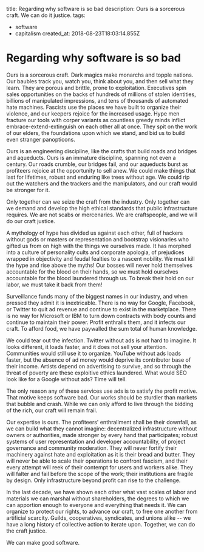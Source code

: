 title: Regarding why software is so bad
description: Ours is a sorcerous craft. We can do it justice.
tags:
- software
- capitalism
created_at: 2018-08-23T18:03:14.855Z

# Regarding why software is so bad

Ours is a sorcerous craft. Dark magics make monarchs and topple nations. Our baubles track you, watch you, think about you, and then sell what they learn. They are porous and brittle, prone to exploitation. Executives spin sales opportunities on the backs of hundreds of millions of stolen identities, billions of manipulated impressions, and tens of thousands of automated hate machines. Fascists use the places we have built to organize their violence, and our keepers rejoice for the increased usage. Hype men fracture our tools with corper variants as countless greedy minds inflict embrace-extend-extinguish on each other all at once. They spit on the work of our elders, the foundations upon which we stand, and bid us to build even stranger panopticons.

Ours is an engineering discipline, like the crafts that build roads and bridges and aqueducts. Ours is an immature discipline, spanning not even a century. Our roads crumble, our bridges fail, and our aqueducts burst as profiteers rejoice at the opportunity to sell anew. We could make things that last for lifetimes, robust and enduring like trees without age. We could rip out the watchers and the trackers and the manipulators, and our craft would be stronger for it.

Only together can we seize the craft from the industry. Only together can we demand and develop the high ethical standards that public infrastructure requires. We are not scabs or mercenaries. We are craftspeople, and we will do our craft justice.

A mythology of hype has divided us against each other, full of hackers without gods or masters or representation and bootstrap visionaries who gifted us from on high with the things we ourselves made. It has morphed into a culture of personality cults and corporate apologia, of prejudices wrapped in objectivity and feudal fealties to a nascent nobility. We must kill the hype and rise above the myths! Our bosses will never hold themselves accountable for the blood on their hands, so we must hold ourselves accountable for the blood laundered through us. To break their hold on our labor, we must take it back from them!

Surveillance funds many of the biggest names in our industry, and when pressed they admit it is inextricable. There is no way for Google, Facebook, or Twitter to quit ad revenue and continue to exist in the marketplace. There is no way for Microsoft or IBM to turn down contracts with body counts and continue to maintain their power. Profit enthralls them, and it infects our craft. To afford food, we have paywalled the sum total of human knowledge.

We could tear out the infection. Twitter without ads is not hard to imagine. It looks different, it loads faster, and it does not sell your attention. Communities would still use it to organize. YouTube without ads loads faster, but the absence of ad money would deprive its contributor base of their income. Artists depend on advertising to survive, and so through the threat of poverty are these exploitive ethics laundered. What would SEO look like for a Google without ads? Time will tell.

The only reason any of these services use ads is to satisfy the profit motive. That motive keeps software bad. Our works should be sturdier than markets that bubble and crash. While we can only afford to live through the bidding of the rich, our craft will remain frail.

Our expertise is ours. The profiteers' enthrallment shall be their downfall, as we can build what they cannot imagine: decentralized infrastructure without owners or authorities, made stronger by every hand that participates; robust systems of user representation and developer accountability, of project governance and community moderation. They will never fortify their machinery against hate and exploitation as it is their bread and butter. They will never be able to scale their operations to confront fascism, and their every attempt will reek of their contempt for users and workers alike. They will falter and fail before the scope of the work; their institutions are fragile by design. Only infrastructure beyond profit can rise to the challenge.

In the last decade, we have shown each other what vast scales of labor and materials we can marshal without shareholders, the degrees to which we can apportion enough to everyone and everything that needs it. We can organize to protect our rights, to advance our craft, to free one another from artificial scarcity. Guilds, cooperatives, syndicates, and unions alike -- we have a long history of collective action to iterate upon. Together, we can do the craft justice.

We can make good software.
